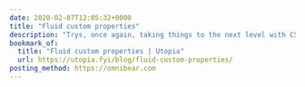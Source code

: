 ```yaml
---
date: 2020-02-07T12:05:32+0000
title: "Fluid custom properties"
description: "Trys, once again, taking things to the next level with CSS locks, CSS properties, media queries, and the cascade to create incredibly dynamic and fluid layouts."
bookmark_of:
  title: "Fluid custom properties | Utopia"
  url: https://utopia.fyi/blog/fluid-custom-properties/
posting_method: https://omnibear.com
---
```

